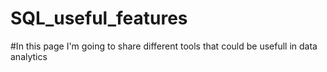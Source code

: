 # SQL_useful_features
#In this page I'm going to share different tools that could be usefull in data analytics
